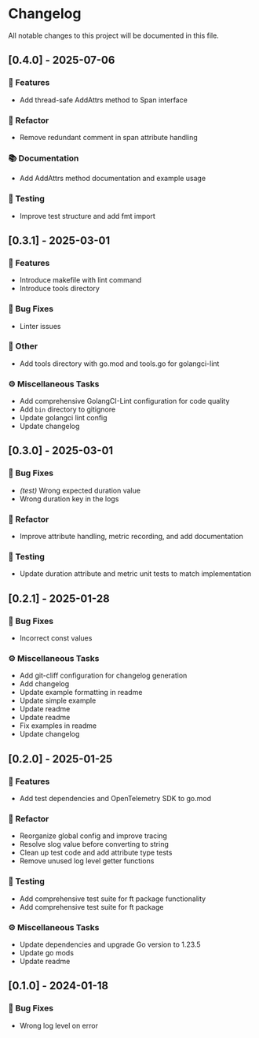 # Changelog

All notable changes to this project will be documented in this file.

## [0.4.0] - 2025-07-06

### 🚀 Features

- Add thread-safe AddAttrs method to Span interface

### 🚜 Refactor

- Remove redundant comment in span attribute handling

### 📚 Documentation

- Add AddAttrs method documentation and example usage

### 🧪 Testing

- Improve test structure and add fmt import

## [0.3.1] - 2025-03-01

### 🚀 Features

- Introduce makefile with lint command
- Introduce tools directory

### 🐛 Bug Fixes

- Linter issues

### 💼 Other

- Add tools directory with go.mod and tools.go for golangci-lint

### ⚙️ Miscellaneous Tasks

- Add comprehensive GolangCI-Lint configuration for code quality
- Add `bin` directory to gitignore
- Update golangci lint config
- Update changelog

## [0.3.0] - 2025-03-01

### 🐛 Bug Fixes

- *(test)* Wrong expected duration value
- Wrong duration key in the logs

### 🚜 Refactor

- Improve attribute handling, metric recording, and add documentation

### 🧪 Testing

- Update duration attribute and metric unit tests to match implementation

## [0.2.1] - 2025-01-28

### 🐛 Bug Fixes

- Incorrect const values

### ⚙️ Miscellaneous Tasks

- Add git-cliff configuration for changelog generation
- Add changelog
- Update example formatting in readme
- Update simple example
- Update readme
- Update readme
- Fix examples in readme
- Update changelog

## [0.2.0] - 2025-01-25

### 🚀 Features

- Add test dependencies and OpenTelemetry SDK to go.mod

### 🚜 Refactor

- Reorganize global config and improve tracing
- Resolve slog value before converting to string
- Clean up test code and add attribute type tests
- Remove unused log level getter functions

### 🧪 Testing

- Add comprehensive test suite for ft package functionality
- Add comprehensive test suite for ft package

### ⚙️ Miscellaneous Tasks

- Update dependencies and upgrade Go version to 1.23.5
- Update go mods
- Update readme

## [0.1.0] - 2024-01-18

### 🐛 Bug Fixes

- Wrong log level on error

<!-- generated by git-cliff -->
